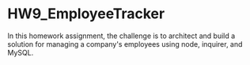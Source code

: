 # HW9_EmployeeTracker
In this homework assignment, the challenge is to architect and build a solution for managing a company's employees using node, inquirer, and MySQL.
